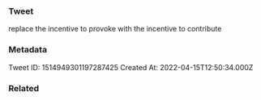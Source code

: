 ### Tweet
replace the incentive to provoke with the incentive to contribute

### Metadata
Tweet ID: 1514949301197287425
Created At: 2022-04-15T12:50:34.000Z

### Related

